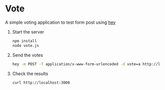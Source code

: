 # Vote #

A simple voting application to test form post using [hey](https://github.com/rakyll/hey)

1. Start the server

	```sh
	npm install
	node vote.js
	```

2. Send the votes

	```sh
	hey -m POST -T application/x-www-form-urlencoded -d vote=a http://localhost:3000/
	```

3. Check the results

	```sh
	curl http://localhost:3000
	```

